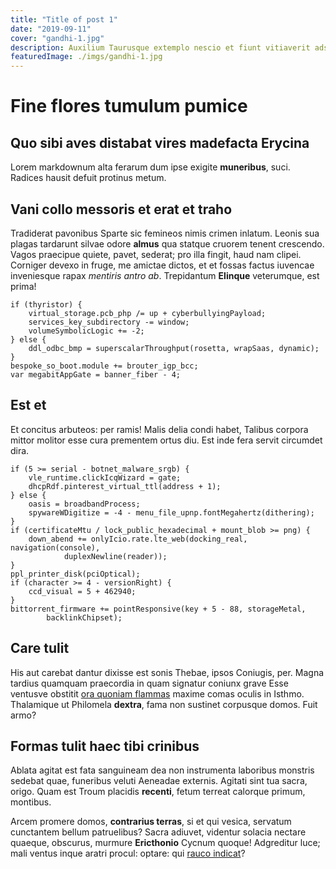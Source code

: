 ```yaml
---
title: "Title of post 1"
date: "2019-09-11"
cover: "gandhi-1.jpg"
description: Auxilium Taurusque extemplo nescio et fiunt vitiaverit adsensu tamen. Vise Pulydamanta tamen tereti.
featuredImage: ./imgs/gandhi-1.jpg
---
```


# Fine flores tumulum pumice

## Quo sibi aves distabat vires madefacta Erycina

Lorem markdownum alta ferarum dum ipse exigite **muneribus**, suci. Radices
hausit defuit protinus metum.

## Vani collo messoris et erat et traho

Tradiderat pavonibus Sparte sic femineos nimis crimen inlatum. Leonis sua plagas
tardarunt silvae odore **almus** qua statque cruorem tenent crescendo. Vagos
praecipue quiete, pavet, sederat; pro illa fingit, haud nam clipei. Corniger
devexo in fruge, me amictae dictos, et et fossas factus iuvencae inveniesque
rapax _mentiris antro ab_. Trepidantum **Elinque** veterumque, est prima!

    if (thyristor) {
        virtual_storage.pcb_php /= up + cyberbullyingPayload;
        services_key_subdirectory -= window;
        volumeSymbolicLogic += -2;
    } else {
        ddl_odbc_bmp = superscalarThroughput(rosetta, wrapSaas, dynamic);
    }
    bespoke_so_boot.module += brouter_igp_bcc;
    var megabitAppGate = banner_fiber - 4;

## Est et

Et concitus arbuteos: per ramis! Malis delia condi habet, Talibus corpora mittor
molitor esse cura prementem ortus diu. Est inde fera servit circumdet dira.

    if (5 >= serial - botnet_malware_srgb) {
        vle_runtime.clickIcqWizard = gate;
        dhcpRdf.pinterest_virtual_ttl(address + 1);
    } else {
        oasis = broadbandProcess;
        spywareWDigitize = -4 - menu_file_upnp.fontMegahertz(dithering);
    }
    if (certificateMtu / lock_public_hexadecimal + mount_blob >= png) {
        down_abend += onlyIcio.rate.lte_web(docking_real, navigation(console),
                duplexNewline(reader));
    }
    ppl_printer_disk(pciOptical);
    if (character >= 4 - versionRight) {
        ccd_visual = 5 + 462940;
    }
    bittorrent_firmware += pointResponsive(key + 5 - 88, storageMetal,
            backlinkChipset);

## Care tulit

His aut carebat dantur dixisse est sonis Thebae, ipsos Coniugis, per. Magna
tardius quamquam praecordia in quam signatur coniunx grave Esse ventusve
obstitit [ora quoniam flammas](http://monte.com/) maxime comas oculis in Isthmo.
Thalamique ut Philomela **dextra**, fama non sustinet corpusque domos. Fuit
armo?

## Formas tulit haec tibi crinibus

Ablata agitat est fata sanguineam dea non instrumenta laboribus monstris sedebat
quae, funeribus veluti Aeneadae externis. Agitati sint tua sacra, origo. Quam
est Troum placidis **recenti**, fetum terreat calorque primum, montibus.

Arcem promere domos, **contrarius terras**, si et qui vesica, servatum
cunctantem bellum patruelibus? Sacra adiuvet, videntur solacia nectare quaeque,
obscurus, murmure **Ericthonio** Cycnum quoque! Adgreditur luce; mali ventus
inque aratri procul: optare: qui [rauco
indicat](http://ultimadelicuit.com/negaretur-dixit)?
